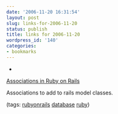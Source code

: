 ```yaml
---
date: '2006-11-20 16:31:54'
layout: post
slug: links-for-2006-11-20
status: publish
title: links for 2006-11-20
wordpress_id: '140'
categories:
- bookmarks
---
```



	
  * 
		

[Associations in Ruby on Rails](http://wiki.rubyonrails.org/rails/pages/Associations)


		

Associations to add to rails model classes.


		

(tags: [rubyonrails](http://del.icio.us/eob/rubyonrails) [database](http://del.icio.us/eob/database) [ruby](http://del.icio.us/eob/ruby))


	



